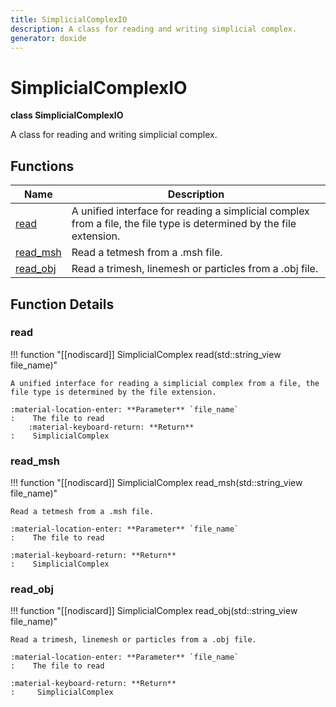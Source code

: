 ```yaml
---
title: SimplicialComplexIO
description: A class for reading and writing simplicial complex. 
generator: doxide
---
```



# SimplicialComplexIO

**class SimplicialComplexIO**



A class for reading and writing simplicial complex.
 




## Functions

| Name | Description |
| ---- | ----------- |
| [read](#read) | A unified interface for reading a simplicial complex from a file, the file type is determined by the file extension. |
| [read_msh](#read_msh) | Read a tetmesh from a .msh file. |
| [read_obj](#read_obj) | Read a trimesh, linemesh or particles from a .obj file. |

## Function Details

### read<a name="read"></a>
!!! function "[[nodiscard]] SimplicialComplex read(std::string_view file_name)"

    
    
    A unified interface for reading a simplicial complex from a file, the file type is determined by the file extension.
    
    :material-location-enter: **Parameter** `file_name`
    :    The file to read
        :material-keyboard-return: **Return**
    :    SimplicialComplex
        
    

### read_msh<a name="read_msh"></a>
!!! function "[[nodiscard]] SimplicialComplex read_msh(std::string_view file_name)"

    
    
    Read a tetmesh from a .msh file.
    
    :material-location-enter: **Parameter** `file_name`
    :    The file to read
    
    :material-keyboard-return: **Return**
    :    SimplicialComplex
    
    

### read_obj<a name="read_obj"></a>
!!! function "[[nodiscard]] SimplicialComplex read_obj(std::string_view file_name)"

    
    
    Read a trimesh, linemesh or particles from a .obj file.
    
    :material-location-enter: **Parameter** `file_name`
    :    The file to read
    
    :material-keyboard-return: **Return**
    :     SimplicialComplex
    
    

